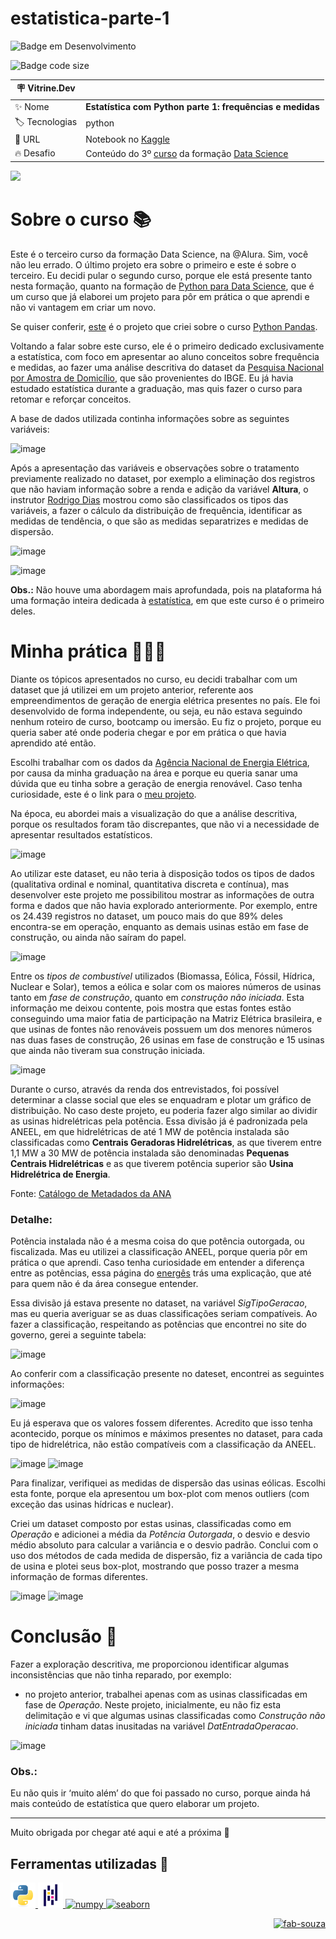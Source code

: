 # estatistica-parte-1

![Badge em Desenvolvimento](http://img.shields.io/static/v1?label=STATUS&message=FINALIZADO&color=GREEN&style=for-the-badge)

![Badge code size](https://img.shields.io/github/languages/code-size/fab-souza/estatistica-parte-1)


| :placard: Vitrine.Dev |    |
| -------------  | --- |
| :sparkles: Nome        | **Estatística com Python parte 1: frequências e medidas**
| :label: Tecnologias | python
| :rocket: URL         | Notebook no [Kaggle](https://www.kaggle.com/code/fabianadesouza/estatistica-parte-1)
| :fire: Desafio     | Conteúdo do 3º [curso](https://www.alura.com.br/curso-online-estatistica-distribuicoes-e-medidas) da formação [Data Science](https://www.alura.com.br/formacao-data-science)

![](https://user-images.githubusercontent.com/67301805/222568832-1c2ad53b-1ce2-4297-ad48-cfa5a6b8a9dc.jpg#vitrinedev)

# Sobre o curso 📚

Este é o terceiro curso da formação Data Science, na @Alura. Sim, você não leu errado. O último projeto era sobre o primeiro e este é sobre o terceiro. Eu decidi pular o segundo curso, porque ele está presente tanto nesta formação, quanto na formação de [Python para Data Science](https://www.alura.com.br/formacao-python-data-science), que é um curso que já elaborei um projeto para pôr em prática o que aprendi e não vi vantagem em criar um novo.

Se quiser conferir, [este](https://github.com/fab-souza/python-pandas-tratando-dados) é o projeto que criei sobre o curso [Python Pandas](https://www.alura.com.br/curso-online-introducao-python-pandas).

Voltando a falar sobre este curso, ele é o primeiro dedicado exclusivamente a estatística, com foco em apresentar ao aluno conceitos sobre frequência e medidas, ao fazer uma análise descritiva do dataset da [Pesquisa Nacional por Amostra de Domicílio](https://www.ibge.gov.br/estatisticas/sociais/populacao/19897-sintese-de-indicadores-pnad2.html?=&t=microdados), que são provenientes do IBGE. Eu já havia estudado estatística durante a graduação, mas quis fazer o curso para retomar e reforçar conceitos.

A base de dados utilizada continha informações sobre as seguintes variáveis:

![image](https://user-images.githubusercontent.com/67301805/222787934-a44f74a3-452f-460b-b2ff-1494263c7651.png)

Após a apresentação das variáveis e observações sobre o tratamento previamente realizado no dataset, por exemplo a eliminação dos registros que não haviam informação sobre a renda e adição da variável **Altura**, o instrutor [Rodrigo Dias](https://www.linkedin.com/in/rodrigo-fernando-dias-118181120/) mostrou como são classificados os tipos das variáveis, a fazer o cálculo da distribuição de frequência, identificar as medidas de tendência, o que são as medidas separatrizes e medidas de dispersão.

![image](https://user-images.githubusercontent.com/67301805/224794909-759a16a5-3ecf-4810-a799-bbc0cdf00c46.png)

![image](https://user-images.githubusercontent.com/67301805/224795179-cd09be6b-44a1-4f30-aa52-c62f2021b8ec.png)

**Obs.:** Não houve uma abordagem mais aprofundada, pois na plataforma há uma formação inteira dedicada à [estatística](https://www.alura.com.br/formacao-estatistica-python), em que este curso é o primeiro deles. 

# Minha prática 👩🏻‍💻

Diante os tópicos apresentados no curso, eu decidi trabalhar com um dataset que já utilizei em um projeto anterior, referente aos empreendimentos de geração de energia elétrica presentes no país. Ele foi desenvolvido de forma independente, ou seja, eu não estava seguindo nenhum roteiro de curso, bootcamp ou imersão. Eu fiz o projeto, porque eu queria saber até onde poderia chegar e por em prática o que havia aprendido até então. 

Escolhi trabalhar com os dados da [Agência Nacional de Energia Elétrica](https://dadosabertos.aneel.gov.br/dataset/siga-sistema-de-informacoes-de-geracao-da-aneel), por causa da minha graduação na área e porque eu queria sanar uma dúvida que eu tinha sobre a geração de energia renovável. Caso tenha curiosidade, este é o link para o [meu projeto](https://github.com/fab-souza/meu-projeto-energia).

Na época, eu abordei mais a visualização do que a análise descritiva, porque os resultados foram tão discrepantes, que não vi a necessidade de apresentar resultados estatísticos.

![image](https://user-images.githubusercontent.com/67301805/224802757-f1a04e9a-3e1a-4ca0-924a-a5430bf114ce.png)

Ao utilizar este dataset, eu não teria à disposição todos os tipos de dados (qualitativa ordinal e nominal, quantitativa discreta e contínua), mas desenvolver este projeto me possibilitou mostrar as informações de outra forma e dados que não havia explorado anteriormente. Por exemplo, entre os 24.439 registros no dataset, um pouco mais do que 89% deles encontra-se em operação, enquanto as demais usinas estão em fase de construção, ou ainda não saíram do papel.

![image](https://user-images.githubusercontent.com/67301805/225739406-64805bec-feaf-492b-979d-7505864d3e10.png)

Entre os *tipos de combustível* utilizados (Biomassa, Eólica, Fóssil, Hídrica, Nuclear e Solar), temos a eólica e solar com os maiores números de usinas tanto em *fase de construção*, quanto em *construção não iniciada*. Esta informação me deixou contente, pois mostra que estas fontes estão conseguindo uma maior fatia de participação na Matriz Elétrica brasileira, e que usinas de fontes não renováveis possuem um dos menores números nas duas fases de construção, 26 usinas em fase de construção e 15 usinas que ainda não tiveram sua construção iniciada. 

![image](https://user-images.githubusercontent.com/67301805/225739516-fbcd3905-42e7-467d-a41c-75614db922ed.png)

Durante o curso, através da renda dos entrevistados, foi possível determinar a classe social que eles se enquadram e plotar um gráfico de distribuição. No caso deste projeto, eu poderia fazer algo similar ao dividir as usinas hidrelétricas pela potência. Essa divisão já é padronizada pela ANEEL, em que hidrelétricas de até 1 MW de potência instalada são classificadas como **Centrais Geradoras Hidrelétricas**, as que tiverem entre 1,1 MW a 30 MW de potência instalada são denominadas **Pequenas Centrais Hidrelétricas** e as que tiverem potência superior são **Usina Hidrelétrica de Energia**. 

Fonte: [Catálogo de Metadados da ANA](https://metadados.snirh.gov.br/geonetwork/srv/api/records/d0886b5c-f94c-4573-941b-febad5a990f3#:~:text=A%20Ag%C3%AAncia%20Nacional%20de%20Energia,com%20mais%20de%2030%20MW)

### **Detalhe:** 

Potência instalada não é a mesma coisa do que potência outorgada, ou fiscalizada. Mas eu utilizei a classificação ANEEL, porque queria pôr em prática o que aprendi. Caso tenha curiosidade em entender a diferença entre as potências, essa página do [energês](https://energes.com.br/o-que-e-potencia-outorgada-fiscalizada-e-instalada/) trás uma explicação, que até para quem não é da área consegue entender.

Essa divisão já estava presente no dataset, na variável *SigTipoGeracao*, mas eu queria averiguar se as duas classificações seriam compatíveis. Ao fazer a classificação, respeitando as potências que encontrei no site do governo, gerei a seguinte tabela:

![image](https://user-images.githubusercontent.com/67301805/226001714-f5a81a2f-9576-4fda-aeab-5662d4ab469a.png)

Ao conferir com a classificação presente no dateset, encontrei as seguintes informações:

![image](https://user-images.githubusercontent.com/67301805/226001950-f8b84066-e51c-4278-884b-64ea183bc0cb.png)

Eu já esperava que os valores fossem diferentes. Acredito que isso tenha acontecido, porque os mínimos e máximos presentes no dataset, para cada tipo de hidrelétrica, não estão compatíveis com a classificação da ANEEL.

![image](https://user-images.githubusercontent.com/67301805/226403609-6d194fc0-b6c7-45a2-bf6a-a93931b9554f.png)
![image](https://user-images.githubusercontent.com/67301805/226403684-f21309a6-ca67-413f-ac6d-16adb2385427.png)

Para finalizar, verifiquei as medidas de dispersão das usinas eólicas. Escolhi esta fonte, porque ela apresentou um box-plot com menos outliers (com exceção das usinas hídricas e nuclear). 

Criei um dataset composto por estas usinas, classificadas como em *Operação* e adicionei a média da *Potência Outorgada*, o desvio e desvio médio absoluto para calcular a variância e o desvio padrão. Conclui com o uso dos métodos de cada medida de dispersão, fiz a variância de cada tipo de usina e plotei seus box-plot, mostrando que posso trazer a mesma informação de formas diferentes.

![image](https://user-images.githubusercontent.com/67301805/226986549-ea82f74a-f270-490b-afc3-798d24a86b7b.png)
![image](https://user-images.githubusercontent.com/67301805/226986632-5f6eb4d7-7f1a-4e8d-a759-82553bdf853b.png)


# Conclusão  🏁

Fazer a exploração descritiva, me proporcionou identificar algumas inconsistências que não tinha reparado, por exemplo:

- no projeto anterior, trabalhei apenas com as usinas classificadas em fase de *Operação*. Neste projeto, inicialmente, eu não fiz esta delimitação e vi que algumas usinas classificadas como *Construção não iniciada* tinham datas inusitadas na variável *DatEntradaOperacao*. 

![image](https://user-images.githubusercontent.com/67301805/226005483-a27739c7-c7ce-4567-b760-d01d5e7c10ad.png)

### Obs.:
Eu não quis ir ‘muito além’ do que foi passado no curso, porque ainda há mais conteúdo de estatística que quero elaborar um projeto.

---

Muito obrigada por chegar até aqui e até a próxima 🤗


## Ferramentas utilizadas 🧰 
<p> <a href="https://www.python.org" target="_blank" rel="noreferrer"> <img src="https://raw.githubusercontent.com/devicons/devicon/master/icons/python/python-original.svg" alt="python" width="40" height="40"/> </a> 
    <a href="https://pandas.pydata.org/" target="_blank" rel="noreferrer"> <img src="https://raw.githubusercontent.com/devicons/devicon/2ae2a900d2f041da66e950e4d48052658d850630/icons/pandas/pandas-original.svg" alt="pandas" width="40" height="40"/>
    <a href="https://numpy.org/" target="_blank" rel="noreferrer"> <img src="https://numpy.org/images/logo.svg" alt="numpy" width="40" height="40"/>
    <a href="https://seaborn.pydata.org/" target="_blank" rel="noreferrer"> <img src="https://seaborn.pydata.org/_images/logo-mark-lightbg.svg" alt="seaborn" width="40" height="40"/>
    </p>

<p align="right"> <img src="https://komarev.com/ghpvc/?username=estatistica-parte-1&label=Profile%20views&color=0e75b6&style=flat" alt="fab-souza" /> </p>
